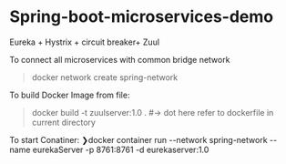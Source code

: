 # Spring-boot-microservices-demo
Eureka + Hystrix + circuit breaker+ Zuul

To connect all microservices with common bridge network
>docker network create spring-network

To build Docker Image from file:
>docker build -t zuulserver:1.0 . #-> dot here refer to dockerfile in current directory

To start Conatiner:
❯docker container run --network spring-network --name eurekaServer -p 8761:8761 -d eurekaserver:1.0



